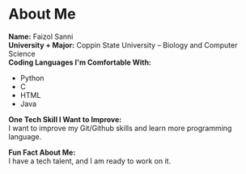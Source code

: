 # About Me

**Name:** Faizol Sanni  
**University + Major:** Coppin State University – Biology and Computer Science  
**Coding Languages I'm Comfortable With:**  
- Python
- C  
- HTML  
- Java  

**One Tech Skill I Want to Improve:**  
I want to improve my Git/Github skills and learn more programming language.  

**Fun Fact About Me:**  
I have a tech talent, and I am ready to work on it.

